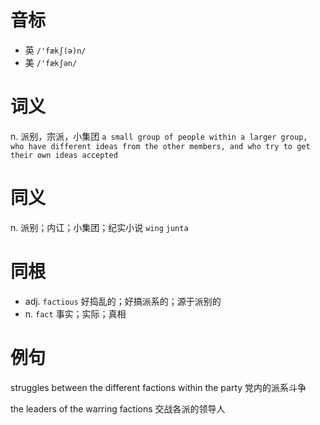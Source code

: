 # 音标

- 英 `/'fækʃ(ə)n/`
- 美 `/'fækʃən/`

# 词义

n. 派别，宗派，小集团
`a small group of people within a larger group, who have different ideas from the other members, and who try to get their own ideas accepted`

# 同义

n. 派别；内讧；小集团；纪实小说
`wing` `junta`

# 同根

- adj. `factious` 好捣乱的；好搞派系的；源于派别的
- n. `fact` 事实；实际；真相

# 例句

struggles between the different factions within the party
党内的派系斗争

the leaders of the warring factions
交战各派的领导人


